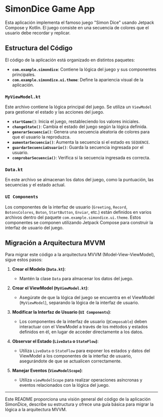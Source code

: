 # SimonDice Game App

Esta aplicación implementa el famoso juego "Simon Dice" usando Jetpack Compose y Kotlin. El juego consiste en una secuencia de colores que el usuario debe recordar y replicar.

## Estructura del Código

El código de la aplicación está organizado en distintos paquetes:

- **`com.example.simondice`**: Contiene la lógica del juego y sus componentes principales.
- **`com.example.simondice.ui.theme`**: Define la apariencia visual de la aplicación.

### `MyViewModel.kt`

Este archivo contiene la lógica principal del juego. Se utiliza un `ViewModel` para gestionar el estado y las acciones del juego.

- **`startGame()`**: Inicia el juego, restableciendo los valores iniciales.
- **`changeState()`**: Cambia el estado del juego según la lógica definida.
- **`generarSecuencia()`**: Genera una secuencia aleatoria de colores para que el usuario la reproduzca.
- **`aumentarSecuencia()`**: Aumenta la secuencia si el estado es `SEQUENCE`.
- **`guardarSecuenciaUsuario()`**: Guarda la secuencia ingresada por el usuario.
- **`comprobarSecuencia()`**: Verifica si la secuencia ingresada es correcta.

### `Data.kt`

En este archivo se almacenan los datos del juego, como la puntuación, las secuencias y el estado actual.

### `UI Components`

Los componentes de la interfaz de usuario (`Greeting`, `Record`, `BotonsColores`, `Boton`, `StartButton`, `Enviar`, etc.) están definidos en varios archivos dentro del paquete `com.example.simondice.ui.theme`. Estos componentes se componen utilizando Jetpack Compose para construir la interfaz de usuario del juego.

## Migración a Arquitectura MVVM

Para migrar este código a la arquitectura MVVM (Model-View-ViewModel), sigue estos pasos:

1. **Crear el Modelo (`Data.kt`)**:
    - Mantén la clase `Data` para almacenar los datos del juego.

2. **Crear el ViewModel (`MyViewModel.kt`)**:
    - Asegúrate de que la lógica del juego se encuentra en el ViewModel (`MyViewModel`), separando la lógica de la interfaz de usuario.

3. **Modificar la Interfaz de Usuario (`UI Components`)**:
    - Los componentes de la interfaz de usuario (`@Composable`) deben interactuar con el ViewModel a través de los métodos y estados definidos en él, en lugar de acceder directamente a los datos.

4. **Observar el Estado (`LiveData` o `StateFlow`)**:
    - Utiliza `LiveData` o `StateFlow` para exponer los estados y datos del ViewModel a los componentes de la interfaz de usuario, asegurándote de que se actualicen correctamente.

5. **Manejar Eventos (`ViewModelScope`)**:
    - Utiliza `viewModelScope` para realizar operaciones asíncronas y eventos relacionados con la lógica del juego.

---

Este README proporciona una visión general del código de la aplicación SimonDice, describe su estructura y ofrece una guía básica para migrar la lógica a la arquitectura MVVM.
